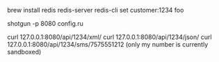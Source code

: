 brew install redis
redis-server
redis-cli 
set customer:1234 foo

shotgun -p 8080 config.ru

curl 127.0.0.1:8080/api/1234/xml/
curl 127.0.0.1:8080/api/1234/json/
curl 127.0.0.1:8080/api/1234/sms/7575551212 (only my number is currently sandboxed)
